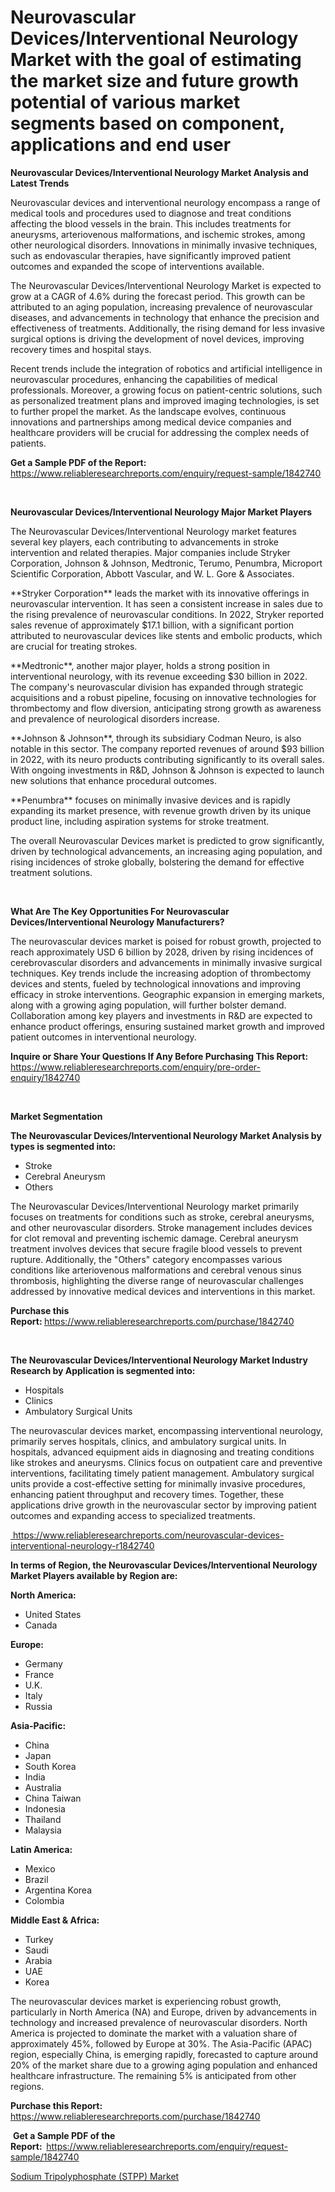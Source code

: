 <p><h1>Neurovascular Devices/Interventional Neurology Market with the goal of estimating the market size and future growth potential of various market segments based on component, applications and end user</h1></p><p><strong>Neurovascular Devices/Interventional Neurology Market Analysis and Latest Trends</strong></p>
<p><p>Neurovascular devices and interventional neurology encompass a range of medical tools and procedures used to diagnose and treat conditions affecting the blood vessels in the brain. This includes treatments for aneurysms, arteriovenous malformations, and ischemic strokes, among other neurological disorders. Innovations in minimally invasive techniques, such as endovascular therapies, have significantly improved patient outcomes and expanded the scope of interventions available.</p><p>The Neurovascular Devices/Interventional Neurology Market is expected to grow at a CAGR of 4.6% during the forecast period. This growth can be attributed to an aging population, increasing prevalence of neurovascular diseases, and advancements in technology that enhance the precision and effectiveness of treatments. Additionally, the rising demand for less invasive surgical options is driving the development of novel devices, improving recovery times and hospital stays.</p><p>Recent trends include the integration of robotics and artificial intelligence in neurovascular procedures, enhancing the capabilities of medical professionals. Moreover, a growing focus on patient-centric solutions, such as personalized treatment plans and improved imaging technologies, is set to further propel the market. As the landscape evolves, continuous innovations and partnerships among medical device companies and healthcare providers will be crucial for addressing the complex needs of patients.</p></p>
<p><strong>Get a Sample PDF of the Report:&nbsp;</strong> <a href="https://www.reliableresearchreports.com/enquiry/request-sample/1842740?utm_campaign=3325&utm_medium=2&utm_source=Github&utm_content=ia&utm_term=26032025&utm_id=neurovascular-devicesinterventional-neurology">https://www.reliableresearchreports.com/enquiry/request-sample/1842740</a></p>
<p>&nbsp;</p>
<p><strong>Neurovascular Devices/Interventional Neurology Major Market Players</strong></p>
<p><p>The Neurovascular Devices/Interventional Neurology market features several key players, each contributing to advancements in stroke intervention and related therapies. Major companies include Stryker Corporation, Johnson & Johnson, Medtronic, Terumo, Penumbra, Microport Scientific Corporation, Abbott Vascular, and W. L. Gore & Associates.</p><p>**Stryker Corporation** leads the market with its innovative offerings in neurovascular intervention. It has seen a consistent increase in sales due to the rising prevalence of neurovascular conditions. In 2022, Stryker reported sales revenue of approximately $17.1 billion, with a significant portion attributed to neurovascular devices like stents and embolic products, which are crucial for treating strokes.</p><p>**Medtronic**, another major player, holds a strong position in interventional neurology, with its revenue exceeding $30 billion in 2022. The company's neurovascular division has expanded through strategic acquisitions and a robust pipeline, focusing on innovative technologies for thrombectomy and flow diversion, anticipating strong growth as awareness and prevalence of neurological disorders increase.</p><p>**Johnson & Johnson**, through its subsidiary Codman Neuro, is also notable in this sector. The company reported revenues of around $93 billion in 2022, with its neuro products contributing significantly to its overall sales. With ongoing investments in R&D, Johnson & Johnson is expected to launch new solutions that enhance procedural outcomes.</p><p>**Penumbra** focuses on minimally invasive devices and is rapidly expanding its market presence, with revenue growth driven by its unique product line, including aspiration systems for stroke treatment. </p><p>The overall Neurovascular Devices market is predicted to grow significantly, driven by technological advancements, an increasing aging population, and rising incidences of stroke globally, bolstering the demand for effective treatment solutions.</p></p>
<p>&nbsp;</p>
<p><strong>What Are The Key Opportunities For Neurovascular Devices/Interventional Neurology Manufacturers?</strong></p>
<p><p>The neurovascular devices market is poised for robust growth, projected to reach approximately USD 6 billion by 2028, driven by rising incidences of cerebrovascular disorders and advancements in minimally invasive surgical techniques. Key trends include the increasing adoption of thrombectomy devices and stents, fueled by technological innovations and improving efficacy in stroke interventions. Geographic expansion in emerging markets, along with a growing aging population, will further bolster demand. Collaboration among key players and investments in R&D are expected to enhance product offerings, ensuring sustained market growth and improved patient outcomes in interventional neurology.</p></p>
<p><strong>Inquire or Share Your Questions If Any Before Purchasing This Report:</strong> <a href="https://www.reliableresearchreports.com/enquiry/pre-order-enquiry/1842740?utm_campaign=3325&utm_medium=2&utm_source=Github&utm_content=ia&utm_term=26032025&utm_id=neurovascular-devicesinterventional-neurology">https://www.reliableresearchreports.com/enquiry/pre-order-enquiry/1842740</a></p>
<p>&nbsp;</p>
<p><strong>Market Segmentation</strong></p>
<p><strong>The Neurovascular Devices/Interventional Neurology Market Analysis by types is segmented into:</strong></p>
<p><ul><li>Stroke</li><li>Cerebral Aneurysm</li><li>Others</li></ul></p>
<p><p>The Neurovascular Devices/Interventional Neurology market primarily focuses on treatments for conditions such as stroke, cerebral aneurysms, and other neurovascular disorders. Stroke management includes devices for clot removal and preventing ischemic damage. Cerebral aneurysm treatment involves devices that secure fragile blood vessels to prevent rupture. Additionally, the "Others" category encompasses various conditions like arteriovenous malformations and cerebral venous sinus thrombosis, highlighting the diverse range of neurovascular challenges addressed by innovative medical devices and interventions in this market.</p></p>
<p><strong>Purchase this Report:&nbsp;</strong><a href="https://www.reliableresearchreports.com/purchase/1842740?utm_campaign=3325&utm_medium=2&utm_source=Github&utm_content=ia&utm_term=26032025&utm_id=neurovascular-devicesinterventional-neurology">https://www.reliableresearchreports.com/purchase/1842740</a></p>
<p>&nbsp;</p>
<p><strong>The Neurovascular Devices/Interventional Neurology Market Industry Research by Application is segmented into:</strong></p>
<p><ul><li>Hospitals</li><li>Clinics</li><li>Ambulatory Surgical Units</li></ul></p>
<p><p>The neurovascular devices market, encompassing interventional neurology, primarily serves hospitals, clinics, and ambulatory surgical units. In hospitals, advanced equipment aids in diagnosing and treating conditions like strokes and aneurysms. Clinics focus on outpatient care and preventive interventions, facilitating timely patient management. Ambulatory surgical units provide a cost-effective setting for minimally invasive procedures, enhancing patient throughput and recovery times. Together, these applications drive growth in the neurovascular sector by improving patient outcomes and expanding access to specialized treatments.</p></p>
<p><a href="https://www.reliableresearchreports.com/neurovascular-devices-interventional-neurology-r1842740?utm_campaign=3325&utm_medium=2&utm_source=Github&utm_content=ia&utm_term=26032025&utm_id=neurovascular-devicesinterventional-neurology">&nbsp;https://www.reliableresearchreports.com/neurovascular-devices-interventional-neurology-r1842740</a></p>
<p><strong>In terms of Region, the Neurovascular Devices/Interventional Neurology Market Players available by Region are:</strong></p>
<p>
    <p> <strong> North America: </strong>
        <ul>
            <li>United States</li>
            <li>Canada</li>
        </ul>
        </p> 
    <p> <strong> Europe: </strong>
        <ul>
            <li>Germany</li>
            <li>France</li>
            <li>U.K.</li>
            <li>Italy</li>
            <li>Russia</li>
        </ul>
        </p> 
    <p> <strong> Asia-Pacific: </strong>
        <ul>
            <li>China</li>
            <li>Japan</li>
            <li>South Korea</li>
            <li>India</li>
            <li>Australia</li>
            <li>China Taiwan</li>
            <li>Indonesia</li>
            <li>Thailand</li>
            <li>Malaysia</li>
        </ul>
        </p> 
    <p> <strong> Latin America: </strong>
        <ul>
            <li>Mexico</li>
            <li>Brazil</li>
            <li>Argentina Korea</li>
            <li>Colombia</li>
        </ul>
        </p> 
    <p> <strong> Middle East & Africa: </strong>
        <ul>
            <li>Turkey</li>
            <li>Saudi</li>
            <li>Arabia</li>
            <li>UAE</li>
            <li>Korea</li>
        </ul>
    </p>
    </p>
<p><p>The neurovascular devices market is experiencing robust growth, particularly in North America (NA) and Europe, driven by advancements in technology and increased prevalence of neurovascular disorders. North America is projected to dominate the market with a valuation share of approximately 45%, followed by Europe at 30%. The Asia-Pacific (APAC) region, especially China, is emerging rapidly, forecasted to capture around 20% of the market share due to a growing aging population and enhanced healthcare infrastructure. The remaining 5% is anticipated from other regions.</p></p>
<p><strong>Purchase this Report: </strong><a href="https://www.reliableresearchreports.com/purchase/1842740?utm_campaign=3325&utm_medium=2&utm_source=Github&utm_content=ia&utm_term=26032025&utm_id=neurovascular-devicesinterventional-neurology">https://www.reliableresearchreports.com/purchase/1842740</a></p>
<p>&nbsp;<strong>Get a Sample PDF of the Report:&nbsp;&nbsp;</strong><a href="https://www.reliableresearchreports.com/enquiry/request-sample/1842740?utm_campaign=3325&utm_medium=2&utm_source=Github&utm_content=ia&utm_term=26032025&utm_id=neurovascular-devicesinterventional-neurology">https://www.reliableresearchreports.com/enquiry/request-sample/1842740</a></p>
<p><strong></strong></p>
<p><p><a href="https://github.com/sharphadan/Market-Research-Report-List-1/blob/main/sodium-tripolyphosphate-stpp-market.md?utm_campaign=3325&utm_medium=2&utm_source=Github&utm_content=ia&utm_term=26032025&utm_id=neurovascular-devicesinterventional-neurology">Sodium Tripolyphosphate (STPP) Market</a></p></p>